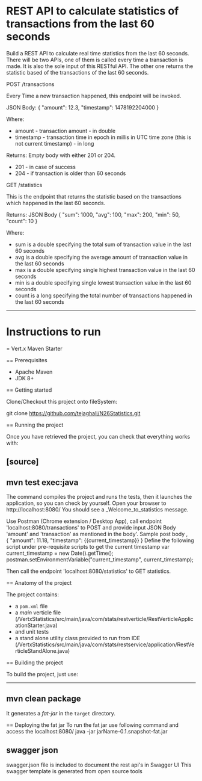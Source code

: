 # REST API to calculate statistics of transactions from the last 60 seconds

Build a REST API to calculate real time statistics from the last 60 seconds.
There will be two APIs, one of them is called every time a transaction is made. It is also the sole input of this RESTful API.
The other one returns the statistic based of the transactions of the last 60 seconds.
 
POST /transactions

Every Time a new transaction happened, this endpoint will be invoked.

JSON Body:
{
"amount": 12.3,
"timestamp": 1478192204000
}

Where:
* amount - transaction amount - in double
* timestamp - transaction time in epoch in millis in UTC time zone (this is not current timestamp) - in long

Returns: 
Empty body with either 201 or 204.
* 201 - in case of success
* 204 - if transaction is older than 60 seconds

GET /statistics

This is the endpoint that returns the statistic based on the transactions which happened in the last 60 seconds.

Returns:
JSON Body
{
"sum": 1000,
"avg": 100,
"max": 200,
"min": 50,
"count": 10
}

Where:
* sum is a double specifying the total sum of transaction value in the last 60 seconds
* avg is a double specifying the average amount of transaction value in the last 60 seconds
* max is a double specifying single highest transaction value in the last 60 seconds
* min is a double specifying single lowest transaction value in the last 60 seconds
* count is a long specifying the total number of transactions happened in the last 60 seconds

-----------------------------------------------------------------------------------------------------------------------------------------------------------------------

# Instructions to run

= Vert.x Maven Starter

== Prerequisites

* Apache Maven
* JDK 8+

== Getting started

Clone/Checkout this project onto fileSystem:

git clone https://github.com/tejaghali/N26Statistics.git

== Running the project

Once you have retrieved the project, you can check that everything works with:

[source]
----
mvn test exec:java
----

The command compiles the project and runs the tests, then  it launches the application, so you can check by yourself. Open your browser to http://localhost:8080/ You should see a _Welcome_to_statistics message.

Use Postman (Chrome extension / Desktop App),
	call endpoint 'localhost:8080/transactions' to POST and provide input JSON Body 'amount' and 'transaction' as mentioned in the body'.
Sample post body ,   
	{
		"amount": 11.18,
		"timestamp": {{current_timestamp}}
	} 
Define the following script under pre-requisite scripts to get the current timestamp
	var current_timestamp = new Date().getTime();
	postman.setEnvironmentVariable("current_timestamp", current_timestamp); 

Then call the endpoint 'localhost:8080/statistics' to GET statistics.

== Anatomy of the project

The project contains:

* a `pom.xml` file
* a _main_ verticle file (/VertxStatistics/src/main/java/com/stats/restverticle/RestVerticleApplicationStarter.java)
* and unit tests 
* a stand alone utility class provided to run from IDE (/VertxStatistics/src/main/java/com/stats/restservice/application/RestVerticleStandAlone.java)

== Building the project

To build the project, just use:

----
mvn clean package
----

It generates a _fat-jar_ in the `target` directory.

== Deploying the fat jar 
To run the fat jar use following command and access the localhost:8080/
java -jar jarName-0.1.snapshot-fat.jar 

swagger json
----
swagger.json file is included to document the rest api's in Swagger UI 
This swagger template is generated from open source tools 